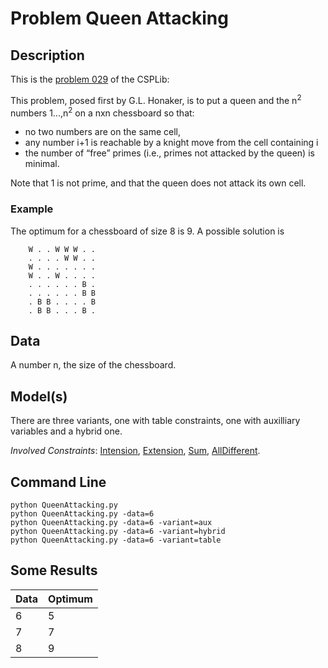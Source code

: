 # Problem Queen Attacking

## Description
This is the [problem 029](https://www.csplib.org/Problems/prob029/) of the CSPLib:

This problem, posed first by G.L. Honaker, is to put a queen and the n<sup>2</sup> numbers 1...,n<sup>2</sup> 
on a nxn  chessboard so that:
 - no two numbers are on the same cell,
 - any number i+1 is reachable by a knight move from the cell containing i
 - the number of “free” primes (i.e., primes not attacked by the queen) is minimal.

Note that 1 is not prime, and that the queen does not attack its own cell.

### Example
The optimum for a chessboard of size 8 is 9.
A possible solution is

```
    W . . W W W . .
    . . . . W W . .
    W . . . . . . .
    W . . W . . . .
    . . . . . . B .
    . . . . . . B B
    . B B . . . . B
    . B B . . . B .
```


## Data
A number n, the size of the chessboard.

## Model(s)


There are three variants, one with table constraints, one with auxilliary variables and a hybrid one.

*Involved Constraints*: [Intension](https://pycsp.org/documentation/constraints/Intension/), [Extension](https://pycsp.org/documentation/constraints/Extension/),
[Sum](https://pycsp.org/documentation/constraints/Sum/), [AllDifferent](https://pycsp.org/documentation/constraints/AllDifferent/).


## Command Line

```
python QueenAttacking.py
python QueenAttacking.py -data=6
python QueenAttacking.py -data=6 -variant=aux
python QueenAttacking.py -data=6 -variant=hybrid
python QueenAttacking.py -data=6 -variant=table
```

## Some Results



| Data | Optimum |
|------|---------|
| 6    | 5       |
| 7    | 7       |
| 8    | 9       |
